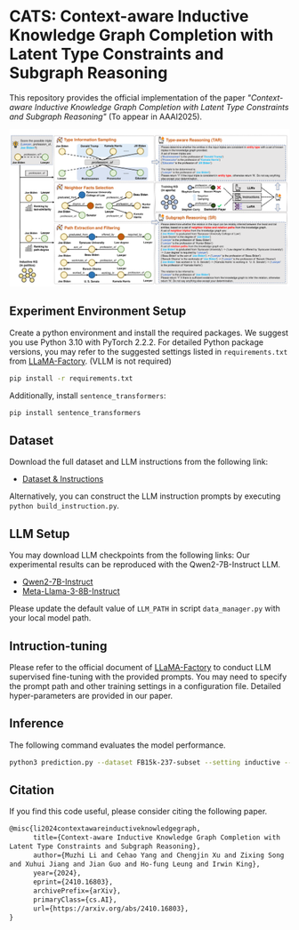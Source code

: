 # CATS: Context-aware Inductive Knowledge Graph Completion with Latent Type Constraints and Subgraph Reasoning

This repository provides the official implementation of the paper *"Context-aware Inductive Knowledge Graph Completion with Latent Type Constraints and Subgraph Reasoning"* (To appear in AAAI2025).

![CATS](CATS.png)

## Experiment Environment Setup
Create a python environment and install the required packages. We suggest you use Python 3.10 with PyTorch 2.2.2.
For detailed Python package versions, you may refer to the suggested settings listed in `requirements.txt` from [LLaMA-Factory](https://github.com/hiyouga/LLaMA-Factory/blob/main/requirements.txt). (VLLM is not required) 

```bash
pip install -r requirements.txt
```
   
Additionally, install `sentence_transformers`:

```bash
pip install sentence_transformers
```

## Dataset

Download the full dataset and LLM instructions from the following link:

- [Dataset &amp; Instructions](https://drive.google.com/drive/folders/17C3BsllCWy_TK3B5WwCjxPQo2heuLJPz?usp=drive_link)

Alternatively, you can construct the LLM instruction prompts by executing `python build_instruction.py`.

## LLM Setup

You may download LLM checkpoints from the following links:
Our experimental results can be reproduced with the Qwen2-7B-Instruct LLM. 

- [Qwen2-7B-Instruct](https://huggingface.co/Qwen/Qwen2-7B-Instruct)
- [Meta-Llama-3-8B-Instruct](https://huggingface.co/meta-llama/Meta-Llama-3-8B-Instruct)

Please update the default value of `LLM_PATH` in script `data_manager.py` with your local model path.

## Intruction-tuning

Please refer to the official document of [LLaMA-Factory](https://github.com/hiyouga/LLaMA-Factory/) to conduct LLM supervised fine-tuning with the provided prompts. You may need to specify the prompt path and other training settings in a configuration file. Detailed hyper-parameters are provided in our paper. 

## Inference

The following command evaluates the model performance. 

```bash
python3 prediction.py --dataset FB15k-237-subset --setting inductive --training_size full --model_name {model_path_after_sft} --prompt_type CATS --subgraph_type together --path_type degree
```

## Citation

If you find this code useful, please consider citing the following paper.
```
@misc{li2024contextawareinductiveknowledgegraph,
      title={Context-aware Inductive Knowledge Graph Completion with Latent Type Constraints and Subgraph Reasoning}, 
      author={Muzhi Li and Cehao Yang and Chengjin Xu and Zixing Song and Xuhui Jiang and Jian Guo and Ho-fung Leung and Irwin King},
      year={2024},
      eprint={2410.16803},
      archivePrefix={arXiv},
      primaryClass={cs.AI},
      url={https://arxiv.org/abs/2410.16803}, 
}
```
